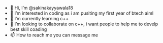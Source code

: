 - 👋 Hi, I’m @sakinakayyawala18
- 👀 I’m interested in coding as i am pusiting my first year of btech aiml 
- 🌱 I’m currently learning c++
- 💞️ I’m looking to collaborate on c++, i want people to help me to develp best skill coading 
- 📫 How to reach me you can message me 

<!---
sakinakayyawala18/sakinakayyawala18 is a ✨ special ✨ repository because its `README.md` (this file) appears on your GitHub profile.
You can click the Preview link to take a look at your changes.
--->
